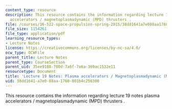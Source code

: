 ```yaml
---
content_type: resource
description: This resource contains the information regarding lecture 19 notes plasma
  accelerators / magnetoplasmadynamic (MPD) thrusters .
file: /courses/16-522-space-propulsion-spring-2015/38dd1641a7e088aa1760801b4c256300_MIT16_522S15_Lecture19.pdf
file_size: 1154261
file_type: application/pdf
learning_resource_types:
- Lecture Notes
license: https://creativecommons.org/licenses/by-nc-sa/4.0/
ocw_type: OCWFile
parent_title: Lecture Notes
parent_type: CourseSection
parent_uid: 35ee9188-780d-7a6f-7a6a-369ac1532e11
resourcetype: Document
title: 'Lecture 19 Notes: Plasma accelerators / Magnetoplasmadynamic (MPD) thrusters'
uid: 38dd1641-a7e0-88aa-1760-801b4c256300
---
```

This resource contains the information regarding lecture 19 notes plasma accelerators / magnetoplasmadynamic (MPD) thrusters .